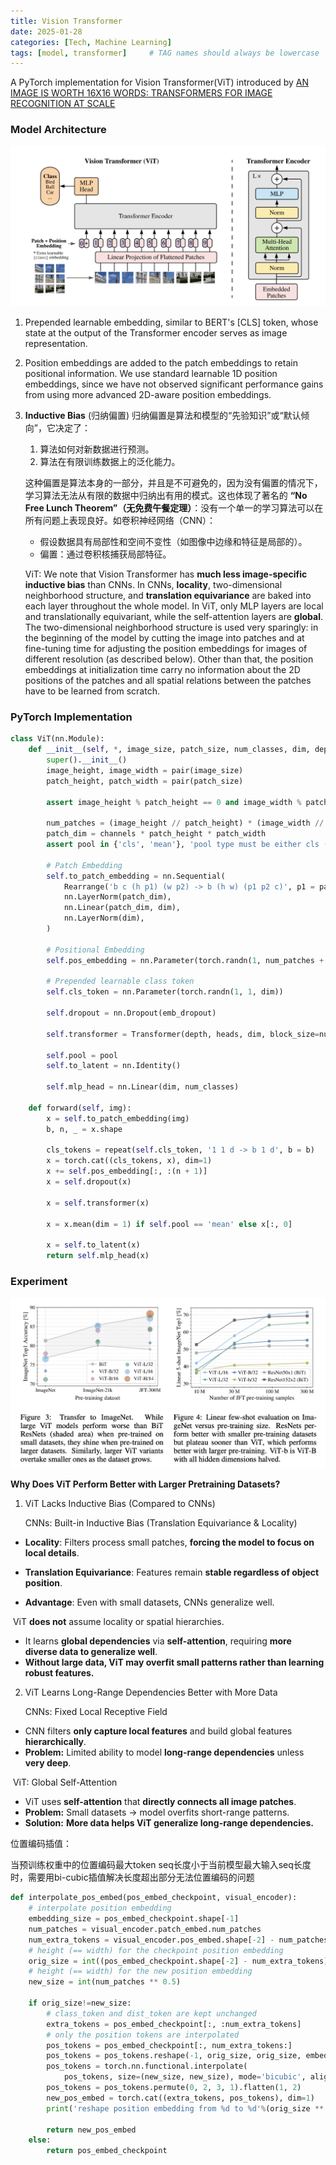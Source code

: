 ```yaml
---
title: Vision Transformer
date: 2025-01-28
categories: [Tech, Machine Learning]
tags: [model, transformer]     # TAG names should always be lowercase
---
```


A PyTorch implementation for Vision Transformer(ViT) introduced by [AN IMAGE IS WORTH 16X16 WORDS: TRANSFORMERS FOR IMAGE RECOGNITION AT SCALE](https://arxiv.org/pdf/2010.11929)

### Model Architecture

![vit](/assets/images/vit.png)

1. Prepended learnable embedding, similar to BERT's [CLS] token, whose state at the output of the Transformer encoder serves as image representation.

2. Position embeddings are added to the patch embeddings to retain positional information. We use standard learnable 1D position embeddings, since we have not observed significant performance gains from using more advanced 2D-aware position embeddings.

3. **Inductive Bias** (归纳偏置) 归纳偏置是算法和模型的“先验知识”或“默认倾向”，它决定了：

   1. 算法如何对新数据进行预测。
   2. 算法在有限训练数据上的泛化能力。

   这种偏置是算法本身的一部分，并且是不可避免的，因为没有偏置的情况下，学习算法无法从有限的数据中归纳出有用的模式。这也体现了著名的 **“No Free Lunch Theorem”（无免费午餐定理）**：没有一个单一的学习算法可以在所有问题上表现良好。如卷积神经网络（CNN）：

   - 假设数据具有局部性和空间不变性（如图像中边缘和特征是局部的）。
   - 偏置：通过卷积核捕获局部特征。

   ViT: We note that Vision Transformer has **much less image-specific inductive bias** than CNNs. In CNNs, **locality**, two-dimensional neighborhood structure, and **translation equivariance** are baked into each layer throughout the whole model. In ViT, only MLP layers are local and translationally equivariant, while the self-attention layers are **global**. The two-dimensional neighborhood structure is used very sparingly: in the beginning of the model by cutting the image into patches and at fine-tuning time for adjusting the position embeddings for images of different resolution (as described below). Other than that, the position embeddings at initialization time carry no information about the 2D positions of the patches and all spatial relations between the patches have to be learned from scratch.

### PyTorch Implementation

```python
class ViT(nn.Module):
    def __init__(self, *, image_size, patch_size, num_classes, dim, depth, heads, pool = 'cls', channels = 3, dim_head = 64, dropout = 0., emb_dropout = 0.):
        super().__init__()
        image_height, image_width = pair(image_size)
        patch_height, patch_width = pair(patch_size)

        assert image_height % patch_height == 0 and image_width % patch_width == 0, 'Image dimensions must be divisible by the patch size.'

        num_patches = (image_height // patch_height) * (image_width // patch_width)
        patch_dim = channels * patch_height * patch_width
        assert pool in {'cls', 'mean'}, 'pool type must be either cls (cls token) or mean (mean pooling)'
        
        # Patch Embedding
        self.to_patch_embedding = nn.Sequential(
            Rearrange('b c (h p1) (w p2) -> b (h w) (p1 p2 c)', p1 = patch_height, p2 = patch_width),
            nn.LayerNorm(patch_dim),
            nn.Linear(patch_dim, dim),
            nn.LayerNorm(dim),
        )

        # Positional Embedding  
        self.pos_embedding = nn.Parameter(torch.randn(1, num_patches + 1, dim))
        
        # Prepended learnable class token
        self.cls_token = nn.Parameter(torch.randn(1, 1, dim))
        
        self.dropout = nn.Dropout(emb_dropout)

        self.transformer = Transformer(depth, heads, dim, block_size=num_patches)

        self.pool = pool
        self.to_latent = nn.Identity()

        self.mlp_head = nn.Linear(dim, num_classes)

    def forward(self, img):
        x = self.to_patch_embedding(img)
        b, n, _ = x.shape

        cls_tokens = repeat(self.cls_token, '1 1 d -> b 1 d', b = b)
        x = torch.cat((cls_tokens, x), dim=1)
        x += self.pos_embedding[:, :(n + 1)]
        x = self.dropout(x)

        x = self.transformer(x)

        x = x.mean(dim = 1) if self.pool == 'mean' else x[:, 0]

        x = self.to_latent(x)
        return self.mlp_head(x)
```

### Experiment

![exp](/assets/images/vit_exp.png)

**Why Does ViT Perform Better with Larger Pretraining Datasets?**

1. ViT Lacks Inductive Bias (Compared to CNNs)

   CNNs: Built-in Inductive Bias (Translation Equivariance & Locality)

- **Locality**: Filters process small patches, **forcing the model to focus on local details**.
- **Translation Equivariance**: Features remain **stable regardless of object position**.

- **Advantage**: Even with small datasets, CNNs generalize well.

​		ViT **does not** assume locality or spatial hierarchies.

- It learns **global dependencies** via **self-attention**, requiring **more diverse data to generalize well**.
- **Without large data, ViT may overfit small patterns rather than learning robust features.**

2. ViT Learns Long-Range Dependencies Better with More Data

   CNNs: Fixed Local Receptive Field

- CNN filters **only capture local features** and build global features **hierarchically**.
- **Problem:** Limited ability to model **long-range dependencies** unless **very deep**.

​		ViT: Global Self-Attention

- ViT uses **self-attention** that **directly connects all image patches**.
- **Problem:** Small datasets → model overfits short-range patterns.
- **Solution:** **More data helps ViT generalize long-range dependencies.**



位置编码插值：

当预训练权重中的位置编码最大token seq长度小于当前模型最大输入seq长度时，需要用bi-cubic插值解决长度超出部分无法位置编码的问题

```python
def interpolate_pos_embed(pos_embed_checkpoint, visual_encoder):        
    # interpolate position embedding
    embedding_size = pos_embed_checkpoint.shape[-1]
    num_patches = visual_encoder.patch_embed.num_patches
    num_extra_tokens = visual_encoder.pos_embed.shape[-2] - num_patches
    # height (== width) for the checkpoint position embedding
    orig_size = int((pos_embed_checkpoint.shape[-2] - num_extra_tokens) ** 0.5)
    # height (== width) for the new position embedding
    new_size = int(num_patches ** 0.5)

    if orig_size!=new_size:
        # class_token and dist_token are kept unchanged
        extra_tokens = pos_embed_checkpoint[:, :num_extra_tokens]
        # only the position tokens are interpolated
        pos_tokens = pos_embed_checkpoint[:, num_extra_tokens:]
        pos_tokens = pos_tokens.reshape(-1, orig_size, orig_size, embedding_size).permute(0, 3, 1, 2)
        pos_tokens = torch.nn.functional.interpolate(
            pos_tokens, size=(new_size, new_size), mode='bicubic', align_corners=False)
        pos_tokens = pos_tokens.permute(0, 2, 3, 1).flatten(1, 2)
        new_pos_embed = torch.cat((extra_tokens, pos_tokens), dim=1)
        print('reshape position embedding from %d to %d'%(orig_size ** 2,new_size ** 2))
        
        return new_pos_embed    
    else:
        return pos_embed_checkpoint
```









